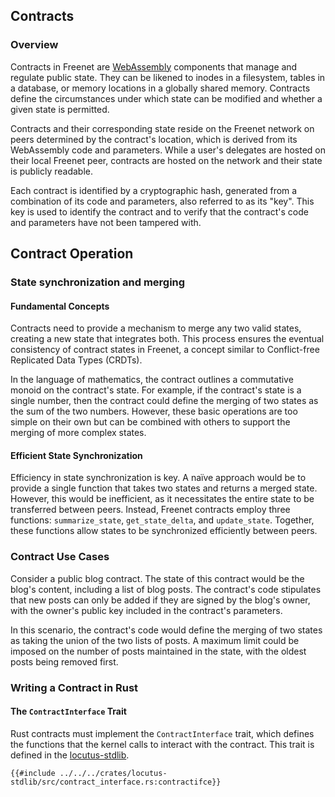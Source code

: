 ## Contracts

<!-- toc -->

### Overview

Contracts in Freenet are [WebAssembly](https://webassembly.org) components that
manage and regulate public state. They can be likened to inodes in a filesystem,
tables in a database, or memory locations in a globally shared memory. Contracts
define the circumstances under which state can be modified and whether a given
state is permitted.

Contracts and their corresponding state reside on the Freenet network on peers
determined by the contract's location, which is derived from its WebAssembly
code and parameters. While a user's delegates are hosted on their local Freenet
peer, contracts are hosted on the network and their state is publicly readable.

Each contract is identified by a cryptographic hash, generated from a
combination of its code and parameters, also referred to as its "key". This key
is used to identify the contract and to verify that the contract's code and
parameters have not been tampered with.

## Contract Operation

### State synchronization and merging

#### Fundamental Concepts

Contracts need to provide a mechanism to merge any two valid states, creating a
new state that integrates both. This process ensures the eventual consistency of
contract states in Freenet, a concept similar to Conflict-free Replicated Data Types
(CRDTs).

In the language of mathematics, the contract outlines a commutative monoid on
the contract's state. For example, if the contract's state is a single number,
then the contract could define the merging of two states as the sum of the two
numbers. However, these basic operations are too simple on their own but can be
combined with others to support the merging of more complex states.

#### Efficient State Synchronization

Efficiency in state synchronization is key. A naïve approach would be to provide
a single function that takes two states and returns a merged state. However,
this would be inefficient, as it necessitates the entire state to be transferred
between peers. Instead, Freenet contracts employ three functions:
`summarize_state`, `get_state_delta`, and `update_state`. Together, these functions
allow states to be synchronized efficiently between peers.

### Contract Use Cases

Consider a public blog contract. The state of this contract would be the blog's
content, including a list of blog posts. The contract's code stipulates that new
posts can only be added if they are signed by the blog's owner, with the owner's
public key included in the contract's parameters.

In this scenario, the contract's code would define the merging of two states as
taking the union of the two lists of posts. A maximum limit could be imposed on
the number of posts maintained in the state, with the oldest posts being removed
first.

### Writing a Contract in Rust

#### The `ContractInterface` Trait

Rust contracts must implement the `ContractInterface` trait, which defines the
functions that the kernel calls to interact with the contract. This trait is
defined in the [locutus-stdlib](https://github.com/freenet/locutus/blob/main/crates/locutus-stdlib/src/contract_interface.rs#L424).

```rust,no_run,noplayground
{{#include ../../../crates/locutus-stdlib/src/contract_interface.rs:contractifce}}
```
